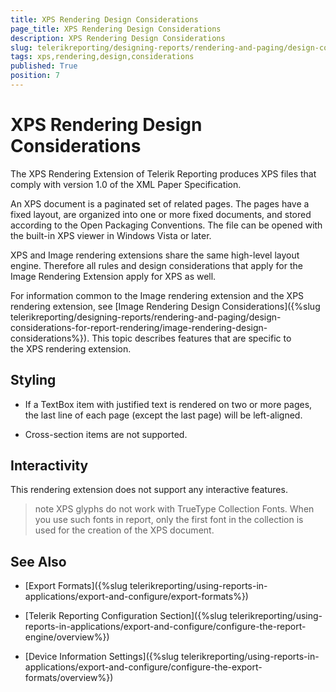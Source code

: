 ```yaml
---
title: XPS Rendering Design Considerations
page_title: XPS Rendering Design Considerations 
description: XPS Rendering Design Considerations
slug: telerikreporting/designing-reports/rendering-and-paging/design-considerations-for-report-rendering/xps-rendering-design-considerations
tags: xps,rendering,design,considerations
published: True
position: 7
---
```


# XPS Rendering Design Considerations


The XPS Rendering Extension of Telerik Reporting produces XPS files that comply with version 1.0 of the XML Paper Specification.

An XPS document is a paginated set of related pages. The pages have a fixed layout, are organized into one or more fixed documents, and stored according to the Open Packaging Conventions. The file can be opened with the built-in XPS viewer in Windows Vista or later.  

XPS and Image rendering extensions share the same high-level layout engine. Therefore all rules and design considerations that apply for the Image Rendering Extension apply for XPS as well.

For information common to the Image rendering extension and the XPS rendering extension, see [Image Rendering Design Considerations]({%slug telerikreporting/designing-reports/rendering-and-paging/design-considerations-for-report-rendering/image-rendering-design-considerations%}). This topic describes features that are specific to the XPS rendering extension.

## Styling

* If a TextBox item with justified text is rendered on two or more pages, the last line of each page (except the last page) will be left-aligned.             

* Cross-section items are not supported.             

## Interactivity

This rendering extension does not support any interactive features.

>note XPS glyphs do not work with TrueType Collection Fonts. When you use such fonts in report, only the first font in the collection is used for the creation of the XPS document.

## See Also


 * [Export Formats]({%slug telerikreporting/using-reports-in-applications/export-and-configure/export-formats%})

 * [Telerik Reporting Configuration Section]({%slug telerikreporting/using-reports-in-applications/export-and-configure/configure-the-report-engine/overview%})

 * [Device Information Settings]({%slug telerikreporting/using-reports-in-applications/export-and-configure/configure-the-export-formats/overview%})
